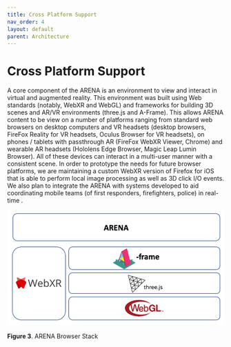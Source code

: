 ```yaml
---
title: Cross Platform Support
nav_order: 4
layout: default
parent: Architecture
---
```


# Cross Platform Support

A core component of the ARENA is an environment to view and interact in virtual and augmented reality. This environment was built using Web standards (notably, WebXR and WebGL) and frameworks for building 3D scenes and AR/VR environments (three.js and A-Frame). This allows ARENA content to be view on a number of platforms ranging from standard web browsers on desktop computers and VR headsets (desktop browsers, FireFox Reality for VR headsets, Oculus Browser for VR headsets), on phones / tablets with passthrough AR (FireFox WebXR Viewer, Chrome) and wearable AR headsets (Hololens Edge Browser, Magic Leap Lumin Browser). All of these devices can interact in a multi-user manner with a consistent scene. In order to prototype the needs for future browser platforms, we are maintaining a custom WebXR version of Firefox for iOS that is able to perform local image processing as well as 3D click I/O events. We also plan to integrate the ARENA with systems developed to aid coordinating mobile teams (of first responders, firefighters, police) in real-time .

![img](../../assets/img/arena-stack.png)

**Figure 3**. ARENA Browser Stack